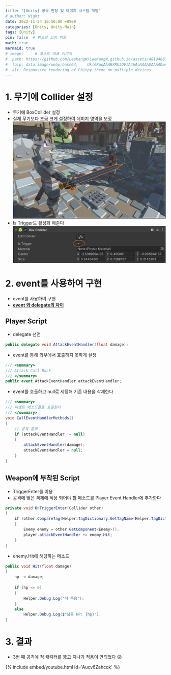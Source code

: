 ```yaml
---
title: "[Unity] 공격 판정 및 데미지 시스템 개발"
# author: Night
date: 2022-11-24 10:50:00 +0900
categories: [Unity, Unity-Main]
tags: [Unity]
pin: false  # 핀으로 고정 역할
math: true
mermaid: true
# image:     # 포스트 대표 이미지
#  path: https://github.com/LeeKangW/LeeKangW.github.io/assets/48194683/7e5b8251-2544-4eea-b702-ad59aa404e9e
#  lqip: data:image/webp;base64,    UklGRpoAAABXRUJQVlA4WAoAAAAQAAAADwAABwAAQUxQSDIAAAARL0AmbZurmr57yyIiqE8oiG0bejIYEQTgqiDA9vqnsUSI6H+oAERp2HZ65qP/VIAWAFZQOCBCAAAA8AEAnQEqEAAIAAVAfCWkAALp8sF8rgRgAP7o9FDvMCkMde9PK7euH5M1m6VWoDXf2FkP3BqV0ZYbO6NA/VFIAAAA
#  alt: Responsive rendering of Chirpy theme on multiple devices.
---
```


# 1\. 무기에 Collider 설정

-   무기에 BoxCollider 설정
-   실제 무기보다 조금 크게 설정하여 데미지 영역을 보정 ![unity_image_03](/assets/img/post_imgs/Unity/Unity_img_03.png)
-   Is Trigger도 활성화 해준다
    ![unity_image_04](/assets/img/post_imgs/Unity/Unity_img_04.png)

# 2\. event를 사용하여 구현

-   event를 사용하여 구현
-   [**event 와 delegate의 차이**](https://leekangw.github.io/posts/event-%EC%99%80-delegate-%EC%B0%A8%EC%9D%B4/)

## Player Script

-   delegate 선언

```cs
public delegate void AttackEventHandler(float damage);
```

-   event를 통해 외부에서 호출하지 못하게 설정

```cs
/// <summary>
/// Attack Call Back
/// </summary>
public event AttackEventHandler attackEventHandler;
```

-   event를 호출하고 null로 세팅해 기존 내용을 삭제한다

```cs
/// <summary>
/// 이벤트 메소드들을 호출한다
/// </summary>
void CallEventHandlerMethods()
{
    // 공격 콜백
    if (attackEventHandler != null)
    {
        attackEventHandler(damage);
        attackEventHandler = null;
    }
}
```

## Weapon에 부착된 Script

-   TriggerEnter를 이용
-   공격에 맞은 객체에 적용 되어야 할 메소드를 Player Event Handler에 추가한다

```cs
private void OnTriggerEnter(Collider other)
{
    if (other.CompareTag(Helper.TagDictionary.GetTagName(Helper.TagDictionary.ETag.Enemy)))
    {
        Enemy enemy = other.GetComponent<Enemy>();
        player.attackEventHandler += enemy.Hit;
    }
}
```

-   enemy.Hit에 해당하는 메소드

```cs
public void Hit(float damage)
{
    hp -= damage;

    if (hp <= 0)
    {
        Helper.Debug.Log("적 죽음");
    }
    else
        Helper.Debug.Log($"남은 HP: {hp}");
}
```

# 3\. 결과

-   3번 째 공격에 적 캐릭터를 뚫고 지나가 적용이 안되었다 😥

{% include embed/youtube.html id='Aucv6Zahcqk' %}
